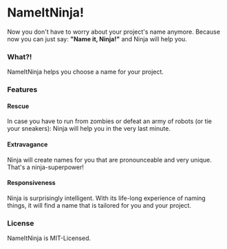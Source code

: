 # NameItNinja!
Now you don't have to worry about your project's name anymore. Because now you can just say: **"Name it, Ninja!"** and Ninja will help you.

### What?!
NameItNinja helps you choose a name for your project.


### Features

#### Rescue
In case you have to run from zombies or defeat an army of robots (or tie your sneakers): Ninja will help you in the very last minute.

#### Extravagance
Ninja will create names for you that are pronounceable and very unique. That's a ninja-superpower!

#### Responsiveness
Ninja is surprisingly intelligent. With its life-long experience of naming things, it will find a name that is tailored for you and your project.


### License
NameItNinja is MIT-Licensed.
